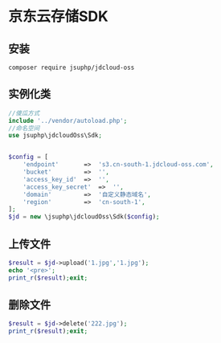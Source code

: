 京东云存储SDK
===============

## 安装

~~~
composer require jsuphp/jdcloud-oss
~~~

## 实例化类

```php
//傻瓜方式
include '../vendor/autoload.php';
//命名空间
use jsuphp\jdcloudOss\Sdk;


$config = [
    'endpoint'       =>  's3.cn-south-1.jdcloud-oss.com',
    'bucket'         =>  '',
    'access_key_id'  =>  '',
    'access_key_secret'  =>  '',
    'domain'         =>  '自定义静态域名',
    'region'         =>  'cn-south-1',
];
$jd = new \jsuphp\jdcloudOss\Sdk($config);
```

## 上传文件
```php
$result = $jd->upload('1.jpg','1.jpg');
echo '<pre>';
print_r($result);exit;
```
## 删除文件
```php
$result = $jd->delete('222.jpg');
print_r($result);exit;
```